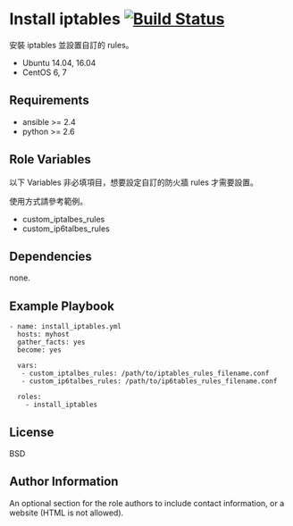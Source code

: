 
Install iptables [![Build Status](https://travis-ci.org/shengyou/ansible-role-iptable.svg?branch=master)](https://travis-ci.org/shengyou/ansible-role-iptable)
=========

安裝 iptables 並設置自訂的 rules。

* Ubuntu 14.04, 16.04
* CentOS 6, 7

Requirements
------------

* ansible >= 2.4
* python >= 2.6

Role Variables
--------------

以下 Variables 非必填項目，想要設定自訂的防火牆 rules 才需要設置。

使用方式請參考範例。

* custom_iptalbes_rules
* custom_ip6talbes_rules


Dependencies
------------

none.

Example Playbook
----------------

```
- name: install_iptables.yml
  hosts: myhost
  gather_facts: yes
  become: yes

  vars:
   - custom_iptalbes_rules: /path/to/iptables_rules_filename.conf
   - custom_ip6talbes_rules: /path/to/ip6tables_rules_filename.conf

  roles:
    - install_iptables
```

License
-------

BSD

Author Information
------------------

An optional section for the role authors to include contact information, or a website (HTML is not allowed).
